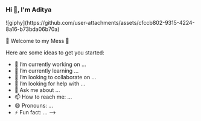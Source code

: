 <h3>Hi 👋, I'm Aditya</h3> 
  ![giphy](https://github.com/user-attachments/assets/cfccb802-9315-4224-8a16-b73bda06b70a)

 <p>🌟 Welcome to my Mess 🌟</p>

Here are some ideas to get you started:

- 🔭 I’m currently working on ...
- 🌱 I’m currently learning ...
- 👯 I’m looking to collaborate on ...
- 🤔 I’m looking for help with ...
- 💬 Ask me about ...
- 📫 How to reach me: ...
- 😄 Pronouns: ...
- ⚡ Fun fact: ...
-->
